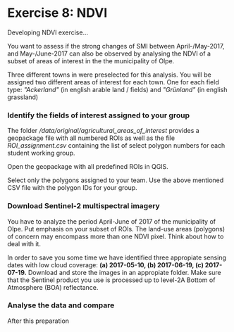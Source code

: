 # Exercise 8: NDVI
Developing NDVI exercise...

You want to assess if the strong changes of SMI between April-/May-2017, and May-/June-2017 
can also be observed by analysing the NDVI of a subset of areas of interest in the
the municipality of Olpe.

Three different towns in were preselected for this analysis. 
You will be assigned two different areas of interest for each town. One for each field type: 
*"Ackerland"* (in english arable land / fields) and *"Grünland"* (in english grassland) 

### Identify the fields of interest assigned to your group

The folder */data/original/agricultural_areas_of_interest* provides a geopackage file with all 
numbered ROIs as well as the file *ROI_assignment.csv* containing the list of select polygon numbers
for each student working group.

Open the geopackage with all predefined ROIs in QGIS.

Select only the polygons assigned to your team. 
Use the above mentioned CSV file with the polygon IDs for your group.

### Download Sentinel-2 multispectral imagery
You have to analyze the period April-June of 2017 of the municipality of Olpe.
Put emphasis on your subset of ROIs. The land-use areas (polygons) of concern may encompass
more than one NDVI pixel. Think about how to deal with it.

In order to save you some time we have identified three appropiate sensing
dates with low cloud coverage:
**(a) 2017-05-10, (b) 2017-06-19, (c) 2017-07-19.**
Download and store the images in an appropiate folder. Make sure that the Sentinel 
product you use is processed up to level-2A Bottom of Atmosphere (BOA) reflectance. 

### Analyse the data and compare
After this preparation 






